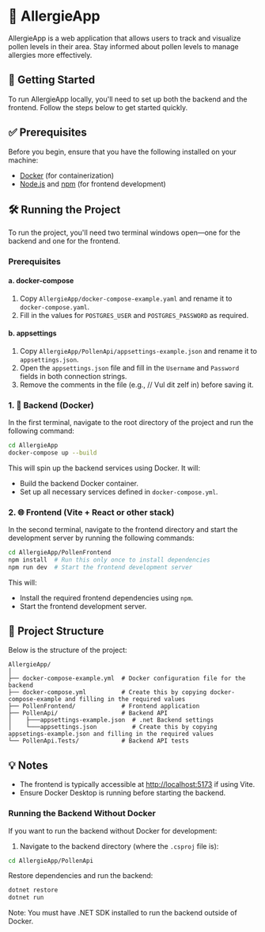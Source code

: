 # 🌼 AllergieApp

AllergieApp is a web application that allows users to track and visualize pollen levels in their area. Stay informed about pollen levels to manage allergies more effectively.

## 🚀 Getting Started

To run AllergieApp locally, you'll need to set up both the backend and the frontend. Follow the steps below to get started quickly.

## ✅ Prerequisites

Before you begin, ensure that you have the following installed on your machine:

-   [Docker](https://www.docker.com/products/docker-desktop) (for containerization)
-   [Node.js](https://nodejs.org/) and [npm](https://www.npmjs.com/) (for frontend development)

## 🛠️ Running the Project

To run the project, you'll need two terminal windows open—one for the backend and one for the frontend.

### Prerequisites

#### a. docker-compose

1. Copy `AllergieApp/docker-compose-example.yaml` and rename it to `docker-compose.yaml`.
2. Fill in the values for `POSTGRES_USER` and `POSTGRES_PASSWORD` as required.

#### b. appsettings

1. Copy `AllergieApp/PollenApi/appsettings-example.json` and rename it to `appsettings.json`.
2. Open the `appsettings.json` file and fill in the `Username` and `Password` fields in both connection strings.
3. Remove the comments in the file (e.g., // Vul dit zelf in) before saving it.

### 1. 🐳 Backend (Docker)

In the first terminal, navigate to the root directory of the project and run the following command:

```bash
cd AllergieApp
docker-compose up --build
```

This will spin up the backend services using Docker. It will:

-   Build the backend Docker container.
-   Set up all necessary services defined in `docker-compose.yml`.

### 2. 🌐 Frontend (Vite + React or other stack)

In the second terminal, navigate to the frontend directory and start the development server by running the following commands:

```bash
cd AllergieApp/PollenFrontend
npm install  # Run this only once to install dependencies
npm run dev  # Start the frontend development server
```

This will:

-   Install the required frontend dependencies using `npm`.
-   Start the frontend development server.

## 📁 Project Structure

Below is the structure of the project:

```plaintext
AllergieApp/
│
├── docker-compose-example.yml  # Docker configuration file for the backend
├── docker-compose.yml          # Create this by copying docker-compose-example and filling in the required values
├── PollenFrontend/             # Frontend application
├── PollenApi/                  # Backend API
│    ├───appsettings-example.json  # .net Backend settings
│    └───appsettings.json          # Create this by copying appsetings-example.json and filling in the required values
└── PollenApi.Tests/            # Backend API tests
```

## 💡 Notes

-   The frontend is typically accessible at [http://localhost:5173](http://localhost:5173) if using Vite.
-   Ensure Docker Desktop is running before starting the backend.

### Running the Backend Without Docker

If you want to run the backend without Docker for development:

1. Navigate to the backend directory (where the `.csproj` file is):

```bash
cd AllergieApp/PollenApi
```

Restore dependencies and run the backend:

```bash
dotnet restore
dotnet run
```

Note: You must have .NET SDK installed to run the backend outside of Docker.
